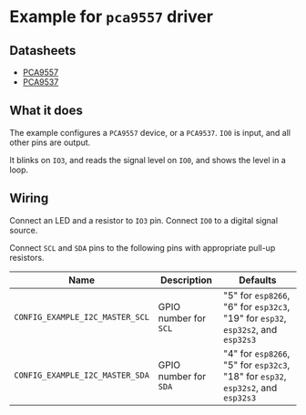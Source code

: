 # Example for `pca9557` driver

## Datasheets

* [PCA9557](https://www.ti.com/lit/ds/symlink/pca9557.pdf)
* [PCA9537](https://www.nxp.com/docs/en/data-sheet/PCA9537.pdf)

## What it does

The example configures a `PCA9557` device, or a `PCA9537`. `IO0` is input, and
all other pins are output.

It blinks on `IO3`, and reads the signal level on `IO0`, and shows the level
in a loop.

## Wiring

Connect an LED and a resistor to `IO3` pin. Connect `IO0` to a digital signal
source.

Connect `SCL` and `SDA` pins to the following pins with appropriate pull-up
resistors.

| Name | Description | Defaults |
|------|-------------|----------|
| `CONFIG_EXAMPLE_I2C_MASTER_SCL` | GPIO number for `SCL` | "5" for `esp8266`, "6" for `esp32c3`, "19" for `esp32`, `esp32s2`, and `esp32s3` |
| `CONFIG_EXAMPLE_I2C_MASTER_SDA` | GPIO number for `SDA` | "4" for `esp8266`, "5" for `esp32c3`, "18" for `esp32`, `esp32s2`, and `esp32s3` |
